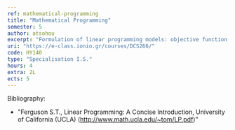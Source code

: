 ```yaml
---
ref: mathematical-programming
title: "Mathematical Programming"
semester: 5
author: atsohou
excerpt: "Formulation of linear programming models: objective function, constraints, standard maximization and minimization problems. Feasibility, unboundness, multiple optimal solutions. Solution with graphical representation. Simplex algorithm and method: slack variables, optimality conditions, artificial variables. Simplex algorithm in matrix form. The two-phase simplex method. The big-M method. Duality, the Duality Theorem, financial interpretation of the Dual. The Dual simplex method. Sensitivity Analysis, changes on the values of the objective function and the Right Hand Side values. Integer linear programming, production planning, transportation problems."
uri: "https://e-class.ionio.gr/courses/DCS266/"
code: ΗΥ140
type: "Specialisation I.S."
hours: 4
extra: 2L
ects: 5
---
```



Bibliography: 
  - "Ferguson S.T., Linear Programming: A Concise Introduction, University of California (UCLA)
  (http://www.math.ucla.edu/~tom/LP.pdf)"
